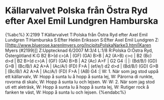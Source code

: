 # Källarvalvet Polska från Östra Ryd efter Axel Emil Lundgren Hamburska

{%abc%}
X:2199
T:Källarvalvet
T:Polska från Östra Ryd efter Axel Emil Lundgren
T:Hamburska
S:Efter Helén Eriksson
S:Efter Axel Emil Lundgren
Z:[[http://www.bluerose.karenlmyers.org/IncipitsPolskaNarke3.html|Karen Myers (#2199)]]
Z:Upptecknad 6/2007
M:3/4
L:1/8
R:Polska
O:Östra Ryd, Östergötland
K:G
B2 B>(d c>)A | (GF) (GA) B>B | A2 (A>B) c>c | B2 (Bc) d>d |
B2 B>(d c>)A | (GF) (GA) B>B | A2 (Ac) A>F | G2 G4 :|
|: (Bd/B/) (GD) G>B | (Bc/B/) A2 A>A | (Ac/A/) (FD) F>A | (ef/e/) d2 d>d |
(Bd/B/) (GD) G>B | (Bc/B/) A2 A>A | (Ac/A/) (FD) F>A | (AB) G4 :|
W: 1. När som jag stod uppå ett källarvalv,
W:    Hopp å sunta lu å hopp å sunta lej,
W:    Pärorna di runkte, rovorna di skalv,
W:    Hopp å sunta lu och lejsen.
W:
W: 2. När som jag stod uti ett aleträsk,
W:    Hopp å sunta lu å hopp å sunta lej,
W:    Rutiger rock å fanken te väst,
W:    Hopp å sunta lu och lejsen.
{%endabc%}

